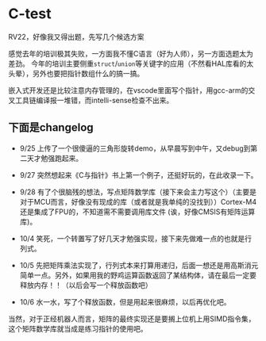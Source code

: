# C-test
RV22，好像我又得出题，先写几个候选方案

感觉去年的培训极其失败，一方面我不懂C语言（好为人师），另一方面选题太为差劲。
今年的培训主要侧重`struct`/`union`等关键字的应用（不然看HAL库看的太头晕），另外也要把指针数组什么的搞一搞。

嵌入式开发还是比较注意内存管理的，在vscode里面写个指针，用gcc-arm的交叉工具链编译报一堆错，而intelli-sense检查不出来。
## 下面是changelog
- 9/25 上传了一个很傻逼的三角形旋转demo，从早晨写到中午，又debug到第二天才勉强跑起来。

- 9/27 突然想起来《C与指针》书上第一个例子，还挺好玩的，在此收录一下。

- 9/28 有了个很脑残的想法，写点矩阵数学库（接下来会主力写这个）（主要是对于MCU而言，好像没有现成的库（或者就是我单纯的没找到））Cortex-M4还是集成了FPU的，不知道需不需要调用库文件
(诶，好像CMSIS有矩阵运算库)。

- 10/4 笑死，一个转置写了好几天才勉强实现，接下来先做难一点的也就是行列式。

- 10/5 先把矩阵乘法实现了，行列式本来打算用递归，后面一想还是用高斯消元简单一点。另外，如果用我的野鸡运算函数返回了某结构体，请在最后一定要释放内存！！（以后会写一个释放函数吧）

- 10/6 水一水，写了个释放函数，但是用起来很麻烦，以后再优化吧。

当然，对于正经机器人而言，矩阵的最终实现还是要搁上位机上用SIMD指令集，这个矩阵数学库就当成是练习指针的使用吧。
